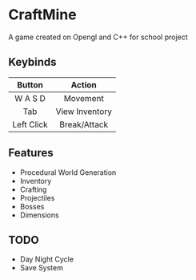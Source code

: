 # CraftMine
A game created on Opengl and C++ for school project

## Keybinds
| Button | Action |
| :---: | :------: |
| W A S D | Movement | 
| Tab | View Inventory |
| Left Click | Break/Attack | 

## Features
- Procedural World Generation
- Inventory
- Crafting
- Projectiles
- Bosses
- Dimensions

## TODO
- Day Night Cycle
- Save System
